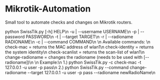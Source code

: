 # Mikrotik-Automation
Small tool to automate checks and changes on Mikrotik routers. 

[Usage]:\n
python SwissTik.py [-h] HELP\n
-u | --username USERNAME\n
-p | --password PASSWORD\n
-t | --target TARGET\n
-r | --radioname RADIONAME\n
-c | --command COMMAND\n
\n
Available commands: \n
check-mac = returns the MAC address of wlan1\n
check-identity = returns the system identity\n
check-scanlist = returns the scan-list of wlan1\n
change-radioname = changes the radioname (needs to be used with [--radioname])\n
\n
Example:\n
1.) python SwissTik.py -c check-mac -t 127.0.0.1 -u user -p pass\n
2.) python SwissTik.py --command change-radioname --target 127.0.0.1 -u user -p pass --radioname newRadioName\n

